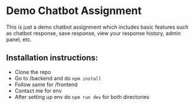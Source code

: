 # Demo Chatbot Assignment

This is just a demo chatbot assignment which includes basic features such as chatbot response, save response, view your response history, admin panel, etc.

## Installation instructions:
- Clone the repo
- Go to /backend and do ```npm install```
- Follow same for /frontend
- Contact me for env
- After setting up env do ```npm run dev``` for both directories
